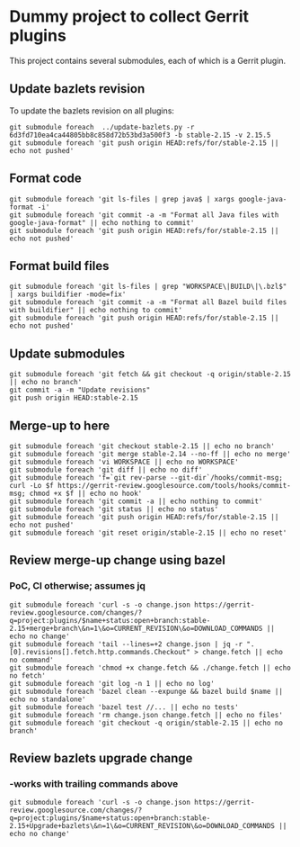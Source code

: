 # Dummy project to collect Gerrit plugins

This project contains several submodules, each of which is a Gerrit plugin.

## Update bazlets revision

To update the bazlets revision on all plugins:

```
git submodule foreach  ../update-bazlets.py -r 6d3fd710ea4ca44805bb8c858d72b53bd3a500f3 -b stable-2.15 -v 2.15.5
git submodule foreach 'git push origin HEAD:refs/for/stable-2.15 || echo not pushed'
```

## Format code

```
git submodule foreach 'git ls-files | grep java$ | xargs google-java-format -i'
git submodule foreach 'git commit -a -m "Format all Java files with google-java-format" || echo nothing to commit'
git submodule foreach 'git push origin HEAD:refs/for/stable-2.15 || echo not pushed'
```

## Format build files

```
git submodule foreach 'git ls-files | grep "WORKSPACE\|BUILD\|\.bzl$" | xargs buildifier -mode=fix'
git submodule foreach 'git commit -a -m "Format all Bazel build files with buildifier" || echo nothing to commit'
git submodule foreach 'git push origin HEAD:refs/for/stable-2.15 || echo not pushed'
```

## Update submodules

```
git submodule foreach 'git fetch && git checkout -q origin/stable-2.15 || echo no branch'
git commit -a -m "Update revisions"
git push origin HEAD:stable-2.15
```

## Merge-up to here

```
git submodule foreach 'git checkout stable-2.15 || echo no branch'
git submodule foreach 'git merge stable-2.14 --no-ff || echo no merge'
git submodule foreach 'vi WORKSPACE || echo no WORKSPACE'
git submodule foreach 'git diff || echo no diff'
git submodule foreach 'f=`git rev-parse --git-dir`/hooks/commit-msg; curl -Lo $f https://gerrit-review.googlesource.com/tools/hooks/commit-msg; chmod +x $f || echo no hook'
git submodule foreach 'git commit -a || echo nothing to commit'
git submodule foreach 'git status || echo no status'
git submodule foreach 'git push origin HEAD:refs/for/stable-2.15 || echo not pushed'
git submodule foreach 'git reset origin/stable-2.15 || echo no reset'
```

## Review merge-up change using bazel
### PoC, CI otherwise; assumes jq

```
git submodule foreach 'curl -s -o change.json https://gerrit-review.googlesource.com/changes/?q=project:plugins/$name+status:open+branch:stable-2.15+merge+branch\&n=1\&o=CURRENT_REVISION\&o=DOWNLOAD_COMMANDS || echo no change'
git submodule foreach 'tail --lines=+2 change.json | jq -r ".[0].revisions[].fetch.http.commands.Checkout" > change.fetch || echo no command'
git submodule foreach 'chmod +x change.fetch && ./change.fetch || echo no fetch'
git submodule foreach 'git log -n 1 || echo no log'
git submodule foreach 'bazel clean --expunge && bazel build $name || echo no standalone'
git submodule foreach 'bazel test //... || echo no tests'
git submodule foreach 'rm change.json change.fetch || echo no files'
git submodule foreach 'git checkout -q origin/stable-2.15 || echo no branch'
```

## Review bazlets upgrade change
### -works with trailing commands above

```
git submodule foreach 'curl -s -o change.json https://gerrit-review.googlesource.com/changes/?q=project:plugins/$name+status:open+branch:stable-2.15+Upgrade+bazlets\&n=1\&o=CURRENT_REVISION\&o=DOWNLOAD_COMMANDS || echo no change'
```

